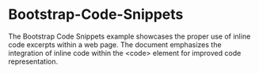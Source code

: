 # Bootstrap-Code-Snippets
The Bootstrap Code Snippets example showcases the proper use of inline code excerpts within a web page. The document emphasizes the integration of inline code within the &lt;code> element for improved code representation.
